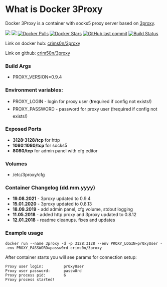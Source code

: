 # What is Docker 3Proxy
Docker 3Proxy is a container with socks5 proxy server based on [3proxy](http://www.3proxy.ru/).

[![](https://images.microbadger.com/badges/version/crims0n/3proxy.svg)](https://microbadger.com/images/crims0n/3proxy) [![](https://images.microbadger.com/badges/image/crims0n/3proxy.svg)](https://microbadger.com/images/crims0n/3proxy) [![Docker Pulls](https://img.shields.io/docker/pulls/crims0n/3proxy.svg)](https://hub.docker.com/r/crims0n/3proxy/) [![Docker Stars](https://img.shields.io/docker/stars/crims0n/3proxy.svg)](https://hub.docker.com/r/crims0n/3proxy/) [![GitHub last commit](https://img.shields.io/github/last-commit/crim50n/3proxy.svg)](https://github.com/crim50n/3proxy) [![Build Status](https://travis-ci.org/crim50n/3proxy.svg?branch=master)](https://travis-ci.org/crim50n/3proxy)
  
Link on docker hub: [crims0n/3proxy](https://hub.docker.com/r/crims0n/3proxy/)

Link on github: [crim50n/3proxy](https://github.com/crim50n/3proxy)

### Build Args

 - PROXY_VERSION=0.9.4
 
 
### Environment variables:
 
 - PROXY_LOGIN - login for proxy user (:exclamation:required if config not exists!)
 - PROXY_PASSWORD - password for proxy user (:exclamation:required if config not exists!)

### Exposed Ports

 - **3128:3128/tcp** for http
 - **1080:1080/tcp** for socks5
 - **8080/tcp** for admin panel with cfg editor

### Volumes
 - /etc/3proxy/cfg

### Container Changelog (dd.mm.yyyy)

- **19.08.2021** - 3proxy updated to 0.9.4
- **15.01.2020** - 3proxy updated to 0.8.13
- **18.09.2019** - add admin panel, cfg volume, stdout logging
- **11.05.2018** - added http proxy and 3proxy updated to 0.8.12
- **12.01.2018** - readme cleanups. fixes and updates

### Example usage

```
docker run --name 3proxy -d -p 3128:3128 --env PROXY_LOGIN=pr0xyUser --env PROXY_PASSWORD=passw0rd crims0n/3proxy
```

After container starts you will see params for connection setup:

```
Proxy user login:         pr0xyUser
Proxy user password:      passw0rd
Proxy process pid:        6
Proxy process started!
```
